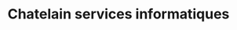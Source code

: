 ---
title: "Chatelain services informatiques"
url: /la-chaux-de-fonds/chatelain-services-informatiques/
shop: Computer
---